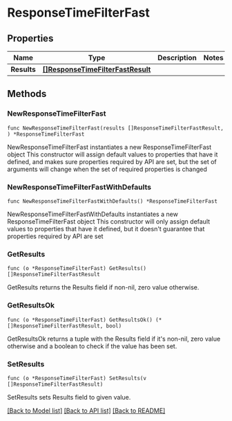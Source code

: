 # ResponseTimeFilterFast

## Properties

Name | Type | Description | Notes
------------ | ------------- | ------------- | -------------
**Results** | [**[]ResponseTimeFilterFastResult**](ResponseTimeFilterFastResult.md) |  | 

## Methods

### NewResponseTimeFilterFast

`func NewResponseTimeFilterFast(results []ResponseTimeFilterFastResult, ) *ResponseTimeFilterFast`

NewResponseTimeFilterFast instantiates a new ResponseTimeFilterFast object
This constructor will assign default values to properties that have it defined,
and makes sure properties required by API are set, but the set of arguments
will change when the set of required properties is changed

### NewResponseTimeFilterFastWithDefaults

`func NewResponseTimeFilterFastWithDefaults() *ResponseTimeFilterFast`

NewResponseTimeFilterFastWithDefaults instantiates a new ResponseTimeFilterFast object
This constructor will only assign default values to properties that have it defined,
but it doesn't guarantee that properties required by API are set

### GetResults

`func (o *ResponseTimeFilterFast) GetResults() []ResponseTimeFilterFastResult`

GetResults returns the Results field if non-nil, zero value otherwise.

### GetResultsOk

`func (o *ResponseTimeFilterFast) GetResultsOk() (*[]ResponseTimeFilterFastResult, bool)`

GetResultsOk returns a tuple with the Results field if it's non-nil, zero value otherwise
and a boolean to check if the value has been set.

### SetResults

`func (o *ResponseTimeFilterFast) SetResults(v []ResponseTimeFilterFastResult)`

SetResults sets Results field to given value.



[[Back to Model list]](../README.md#documentation-for-models) [[Back to API list]](../README.md#documentation-for-api-endpoints) [[Back to README]](../README.md)


